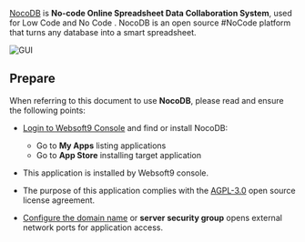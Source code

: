 [NocoDB](https://www.nocodb.com/) is **No-code Online Spreadsheet Data Collaboration System**, used for Low Code and No Code . NocoDB is an open source #NoCode platform that turns any database into a smart spreadsheet.


![GUI](https://libs.websoft9.com/Websoft9/DocsPicture/zh/nocodb/nocodb-gui-websoft9.png)


## Prepare

When referring to this document to use **NocoDB**, please read and ensure the following points:

- [Login to Websoft9 Console](./login-console) and find or install NocoDB:
  - Go to **My Apps** listing applications 
  - Go to **App Store** installing target application

- This application is installed by Websoft9 console.


- The purpose of this application complies with the [AGPL-3.0](https://opensource.org/licenses/AGPL-3.0) open source license agreement.


- [Configure the domain name](./domain-set) or **server security group** opens external network ports for application access.